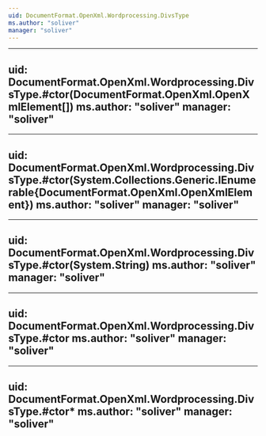 ```yaml
---
uid: DocumentFormat.OpenXml.Wordprocessing.DivsType
ms.author: "soliver"
manager: "soliver"
---
```


---
uid: DocumentFormat.OpenXml.Wordprocessing.DivsType.#ctor(DocumentFormat.OpenXml.OpenXmlElement[])
ms.author: "soliver"
manager: "soliver"
---

---
uid: DocumentFormat.OpenXml.Wordprocessing.DivsType.#ctor(System.Collections.Generic.IEnumerable{DocumentFormat.OpenXml.OpenXmlElement})
ms.author: "soliver"
manager: "soliver"
---

---
uid: DocumentFormat.OpenXml.Wordprocessing.DivsType.#ctor(System.String)
ms.author: "soliver"
manager: "soliver"
---

---
uid: DocumentFormat.OpenXml.Wordprocessing.DivsType.#ctor
ms.author: "soliver"
manager: "soliver"
---

---
uid: DocumentFormat.OpenXml.Wordprocessing.DivsType.#ctor*
ms.author: "soliver"
manager: "soliver"
---
